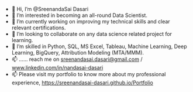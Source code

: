 - 👋 Hi, I’m @SreenandaSai Dasari                    
- 👀 I’m interested in becoming an all-round Data Scientist.                               
- 🌱 I’m currently working on improving my technical skills and clear relevant certifications.                                        
- 💞️ I’m looking to collaborate on any data science related project for learning.                                
- 💞️ I’m skilled in Python, SQL, MS Excel, Tableau, Machine Learning, Deep Learning, BigQuery, Attribution Modeling (MTA/MMM).                   
- 📫 ...... reach me on sreenandasai.dasari@gmail.com / www.linkedin.com/in/nandasai-dasari        
- 📫 Please visit my portfolio to know more about my professional experience, https://sreenandasai-dasari.github.io/Portfolio       
      
   
  
<!---   
SreenandaSai-Dasari/SreenandaSai-Dasari is a ✨ special ✨ repository because its `README.md` (this file) appears on your GitHub profile.
You can click the Preview link to take a look at your changes.
--->
